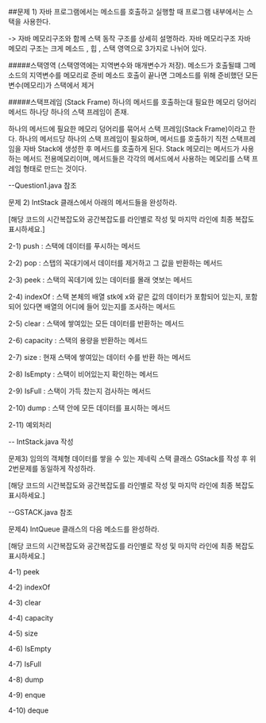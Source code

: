 ##문제 1) 자바 프로그램에서는 메소드를 호출하고 실행할 때 프로그램 내부에서는 스택을 사용한다.

-> 자바 메모리구조와 함께 스택 동작 구조를 상세히 설명하라.
자바 메모리구조
자바 메모리 구조는 크게 메소드 , 힙 , 스택 영역으로 3가지로 나뉘어 있다.

#####스택영역 (스택영역에는 지역변수와 매개변수가 저장).
메소드가 호출될떄 그메소드의 지역변수를 메모리로 준비
메소드 호출이 끝나면 그메소드를 위해 준비했던 모든 변수(메모리)가 스택에서 제거

#####스택프레임 (Stack Frame)
하나의 메서드를 호출하는대 필요한 메모리 덩어리
메서드 하나당 하나의 스택 프레임이 존재.

하나의 메서드에 필요한 메모리 덩어리를 묶어서 스택 프레임(Stack Frame)이라고 한다.
하나의 메서드당 하나의 스택 프레임이 필요하며, 메서드를 호출하기 직전 스택프레임을 자바 Stack에 생성한 후 메서드를 호출하게 된다. Stack 메모리는 메서드가 사용하는 메서드 전용메모리이며, 메서드들은 각각의 메서드에서 사용하는 메모리를 스택 프레임 형태로 만드는 것이다.

--Question1.java 참조



문제 2) IntStack 클래스에서 아래의 메서드들을 완성하라. 

[해당 코드의 시간복잡도와 공간복잡도를 라인별로 작성 및 마지막 라인에 최종 복잡도 표시하세요.]

2-1) push : 스택에 데이터를 푸시하는 메서드

2-2) pop : 스탭의 꼭대기에서 데이터를 제거하고 그 값을 반환하는 메서드

2-3) peek : 스택의 꼭데기에 있는 데이터를 몰래 엿보는 메서드

2-4) indexOf : 스택 본체의 배열 stk에 x와 같은 값의 데이터가 포함되어 있는지, 포함되어 있다면 배열의 어디에 들어 있는지를 조사하는 메서드

2-5) clear : 스택에 쌓여있는 모든 데이터를 반환하는 메서드

2-6) capacity : 스택의 용량을 반환하는 메서드

2-7) size : 현재 스택에 쌓여있는 데이터 수를 반환 하는 메서드

2-8) IsEmpty : 스택이 비어있는지 확인하는 메서드

2-9) IsFull : 스택이 가득 찼는지 검사하는 메서드 

2-10) dump : 스택 안에 모든 데이터를 표시하는 메서드

2-11) 예외처리

-- IntStack.java 작성



문제3) 임의의 객체형 데이터를 쌓을 수 있는 제네릭 스택 클래스 GStack<E>를 작성 후 위 2번문제를 동일하게 작성하라.

[해당 코드의 시간복잡도와 공간복잡도를 라인별로 작성 및 마지막 라인에 최종 복잡도 표시하세요.]

--GSTACK.java 참조




문제4) IntQueue 클래스의 다음 메소드를 완성하라.

[해당 코드의 시간복잡도와 공간복잡도를 라인별로 작성 및 마지막 라인에 최종 복잡도 표시하세요.]

4-1) peek

4-2) indexOf

4-3) clear

4-4) capacity

4-5) size

4-6) IsEmpty

4-7) IsFull

4-8) dump

4-9) enque

4-10) deque



